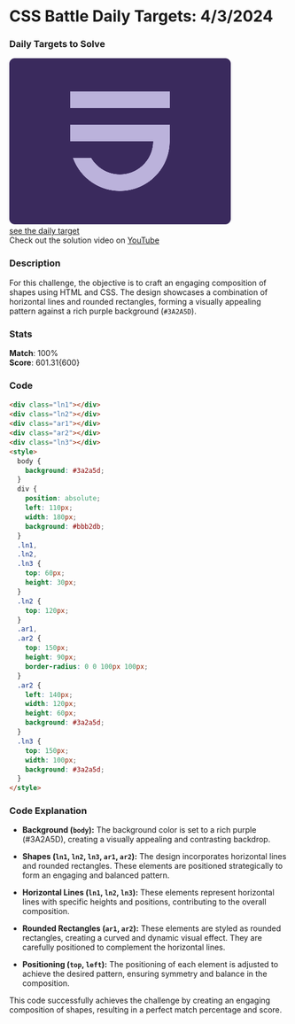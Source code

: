 # CSS Battle Daily Targets: 4/3/2024

### Daily Targets to Solve

![picture of daily target](./images/4.png)  
[see the daily target](https://cssbattle.dev/play/boTcLcuINkHJYy5zIVFM)  
Check out the solution video on [YouTube](https://www.youtube.com/watch?v=kGwY_esh_E8)

### Description

For this challenge, the objective is to craft an engaging composition of shapes using HTML and CSS. The design showcases a combination of horizontal lines and rounded rectangles, forming a visually appealing pattern against a rich purple background (`#3A2A5D`).

### Stats

**Match**: 100%  
**Score**: 601.31{600}

### Code

```html
<div class="ln1"></div>
<div class="ln2"></div>
<div class="ar1"></div>
<div class="ar2"></div>
<div class="ln3"></div>
<style>
  body {
    background: #3a2a5d;
  }
  div {
    position: absolute;
    left: 110px;
    width: 180px;
    background: #bbb2db;
  }
  .ln1,
  .ln2,
  .ln3 {
    top: 60px;
    height: 30px;
  }
  .ln2 {
    top: 120px;
  }
  .ar1,
  .ar2 {
    top: 150px;
    height: 90px;
    border-radius: 0 0 100px 100px;
  }
  .ar2 {
    left: 140px;
    width: 120px;
    height: 60px;
    background: #3a2a5d;
  }
  .ln3 {
    top: 150px;
    width: 100px;
    background: #3a2a5d;
  }
</style>
```

### Code Explanation

- **Background (`body`):** The background color is set to a rich purple (#3A2A5D), creating a visually appealing and contrasting backdrop.

- **Shapes (`ln1`, `ln2`, `ln3`, `ar1`, `ar2`):** The design incorporates horizontal lines and rounded rectangles. These elements are positioned strategically to form an engaging and balanced pattern.

- **Horizontal Lines (`ln1`, `ln2`, `ln3`):** These elements represent horizontal lines with specific heights and positions, contributing to the overall composition.

- **Rounded Rectangles (`ar1`, `ar2`):** These elements are styled as rounded rectangles, creating a curved and dynamic visual effect. They are carefully positioned to complement the horizontal lines.

- **Positioning (`top`, `left`):** The positioning of each element is adjusted to achieve the desired pattern, ensuring symmetry and balance in the composition.

This code successfully achieves the challenge by creating an engaging composition of shapes, resulting in a perfect match percentage and score.
